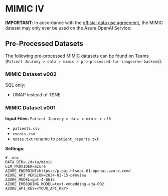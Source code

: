 # MIMIC IV

**IMPORTANT**: In accordance with the [official data use agreement](https://physionet.org/news/post/gpt-responsible-use), the MIMIC dataset may only ever be used on the Azure OpenAI Service:

## Pre-Processed Datasets

The following pre-processed MIMIC datasets can be found on Teams (`Patient Journey > data > mimic > pre-processed-for-langserve-backend`).

### MIMIC Dataset v002

SQL only:

- UMAP instead of TSNE

### MIMIC Dataset v001

**Input Files:** `Patient Journey > data > mimic > cl6`

- `patients.csv`
- `events.csv`
- `notes.txt` rename to `patient_reports.txt`

**Settings:**

```
# .env
DATA_DIR=./data/mimic
LLM_PROVIDER=azure
AZURE_ENDPOINT=https://p-oai-hlsoai-01.openai.azure.com/
AZURE_API_VERSION=2024-02-15-preview
AZURE_MODEL=gpt-4-0613
AZURE_EMBEDDING_MODEL=text-embedding-ada-002
AZURE_API_KEY=<YOUR_API_KEY>
```
